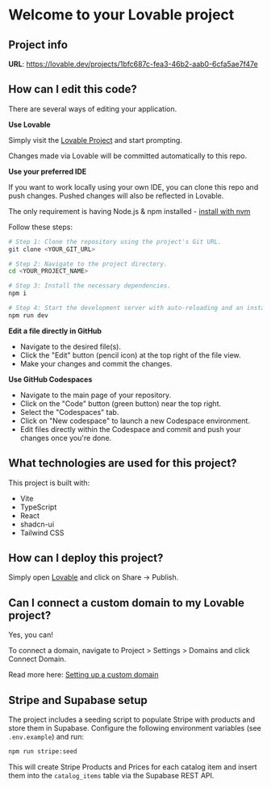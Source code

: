 # Welcome to your Lovable project

## Project info

**URL**: https://lovable.dev/projects/1bfc687c-fea3-46b2-aab0-6cfa5ae7f47e

## How can I edit this code?

There are several ways of editing your application.

**Use Lovable**

Simply visit the [Lovable Project](https://lovable.dev/projects/1bfc687c-fea3-46b2-aab0-6cfa5ae7f47e) and start prompting.

Changes made via Lovable will be committed automatically to this repo.

**Use your preferred IDE**

If you want to work locally using your own IDE, you can clone this repo and push changes. Pushed changes will also be reflected in Lovable.

The only requirement is having Node.js & npm installed - [install with nvm](https://github.com/nvm-sh/nvm#installing-and-updating)

Follow these steps:

```sh
# Step 1: Clone the repository using the project's Git URL.
git clone <YOUR_GIT_URL>

# Step 2: Navigate to the project directory.
cd <YOUR_PROJECT_NAME>

# Step 3: Install the necessary dependencies.
npm i

# Step 4: Start the development server with auto-reloading and an instant preview.
npm run dev
```

**Edit a file directly in GitHub**

- Navigate to the desired file(s).
- Click the "Edit" button (pencil icon) at the top right of the file view.
- Make your changes and commit the changes.

**Use GitHub Codespaces**

- Navigate to the main page of your repository.
- Click on the "Code" button (green button) near the top right.
- Select the "Codespaces" tab.
- Click on "New codespace" to launch a new Codespace environment.
- Edit files directly within the Codespace and commit and push your changes once you're done.

## What technologies are used for this project?

This project is built with:

- Vite
- TypeScript
- React
- shadcn-ui
- Tailwind CSS

## How can I deploy this project?

Simply open [Lovable](https://lovable.dev/projects/1bfc687c-fea3-46b2-aab0-6cfa5ae7f47e) and click on Share -> Publish.

## Can I connect a custom domain to my Lovable project?

Yes, you can!

To connect a domain, navigate to Project > Settings > Domains and click Connect Domain.

Read more here: [Setting up a custom domain](https://docs.lovable.dev/tips-tricks/custom-domain#step-by-step-guide)

## Stripe and Supabase setup

The project includes a seeding script to populate Stripe with products and
store them in Supabase. Configure the following environment variables (see
`.env.example`) and run:

```sh
npm run stripe:seed
```

This will create Stripe Products and Prices for each catalog item and insert
them into the `catalog_items` table via the Supabase REST API.

